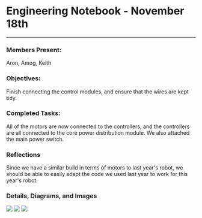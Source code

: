 # Engineering Notebook - November 18th
---
### Members Present:
Aron, Amog, Keith

### Objectives:
Finish connecting the control modules, and ensure that the wires are kept tidy.

### Completed Tasks:
All of the motors are now connected to the controllers, and the controllers are all connected to the core power distribution module. We also attached the main power switch.

### Reflections
Since we have a similar build in terms of motors to last year's robot, we should be able to easily adapt the code we used last year to work for this year's robot.


### Details, Diagrams, and Images
<img src="https://x.system32.ca/NFcKO">
<img src="https://x.system32.ca/hevAJ">
<img src="https://x.system32.ca/H9Qmf">